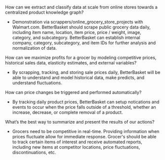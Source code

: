 How can we extract and classify data at scale from online stores towards a centralized product knowledge graph?

- Demonstration via scrappers/online_grocery_store_projects with Walmart.com. BetterBasket should scrape public grocery data daily, including item name, location, item price, price / weight, image, category, and subcategory. BetterBasket can establish internal company, category, subcategory, and item IDs for further analysis and normalization of data.   

How can we maximize profits for a grocer by modeling competitive prices, historical sales data, elasticity estimates, and external variables?

- By scrapping, tracking, and storing sale prices daily, BetterBasket will be able to understand and model historical data, make predicts, and understand fluctuations. 

How can price changes be triggered and performed automatically?

- By tracking daily product prices, BetterBasket can setup notications and events to occur when the price falls outside of a threshold, whether an increase, decrease, or complete removal of a product.

What’s the best way to summarize and present the results of our actions?

- Grocers need to be competitive in real-time. Providing information when prices fluctuate allow for immediate response. Grocer's should be able to track certain items of interest and receive automated reports, including new items at competitor locations, price fluctuations, discontinuations, etc. 
